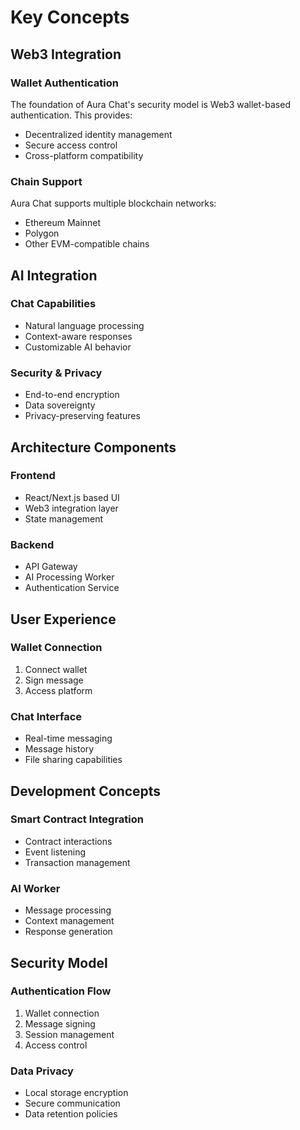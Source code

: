 # Key Concepts

## Web3 Integration

### Wallet Authentication
The foundation of Aura Chat's security model is Web3 wallet-based authentication. This provides:
- Decentralized identity management
- Secure access control
- Cross-platform compatibility

### Chain Support
Aura Chat supports multiple blockchain networks:
- Ethereum Mainnet
- Polygon
- Other EVM-compatible chains

## AI Integration

### Chat Capabilities
- Natural language processing
- Context-aware responses
- Customizable AI behavior

### Security & Privacy
- End-to-end encryption
- Data sovereignty
- Privacy-preserving features

## Architecture Components

### Frontend
- React/Next.js based UI
- Web3 integration layer
- State management

### Backend
- API Gateway
- AI Processing Worker
- Authentication Service

## User Experience

### Wallet Connection
1. Connect wallet
2. Sign message
3. Access platform

### Chat Interface
- Real-time messaging
- Message history
- File sharing capabilities

## Development Concepts

### Smart Contract Integration
- Contract interactions
- Event listening
- Transaction management

### AI Worker
- Message processing
- Context management
- Response generation

## Security Model

### Authentication Flow
1. Wallet connection
2. Message signing
3. Session management
4. Access control

### Data Privacy
- Local storage encryption
- Secure communication
- Data retention policies
